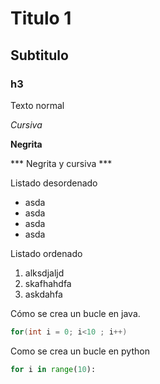 # Titulo 1
## Subtitulo
### h3
Texto normal

*Cursiva*
 
**Negrita**

*** Negrita y cursiva ***


Listado desordenado
- asda
- asda
- asda
- asda

Listado ordenado
1. alksdjaljd
2. skafhahdfa
3. askdahfa

Cómo se crea un bucle en java.

```java
for(int i = 0; i<10 ; i++)
```
Como se crea un bucle en python
```python
for i in range(10): 
```
